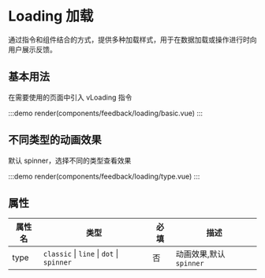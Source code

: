 # Loading 加载

通过指令和组件结合的方式，提供多种加载样式，用于在数据加载或操作进行时向用户展示反馈。

## 基本用法

在需要使用的页面中引入 vLoading 指令

:::demo
render(components/feedback/loading/basic.vue)
:::

## 不同类型的动画效果

默认 spinner，选择不同的类型查看效果

:::demo
render(components/feedback/loading/type.vue)
:::

## 属性

| 属性名 | 类型                                      | 必填 | 描述                    |
| ------ | ----------------------------------------- | ---- | ----------------------- |
| type   | `classic` \| `line` \| `dot` \| `spinner` | 否   | 动画效果,默认 `spinner` |
